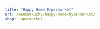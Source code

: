 ```yaml
---
title: "Happy Home Hypermarket"
url: /mankamkuzhy/happy-home-hypermarket/
shop: supermarket
---
```

